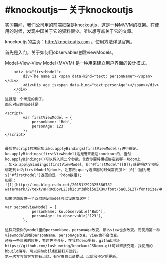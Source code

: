 #knockoutjs一 关于knockoutjs
=============
 实习期间，我们公司用的前端框架是knockoutjs，这是一种MVVM的框架。在使用的时候，发现中国关于它的资料很少。所以想写点关于它的文章。


knockoutjs的主页：http://knockoutjs.com 。使用方法详见官网。
	

首先是入门，关于如何用observables创建viewModels。

Model-View-View Model (MVVM) 是一种用来建立用户界面的设计模式。	
```
    <div id="firstModel">
		div>The name is <span data-bind="text: personName"></span> </div>
		<div>His age is<span data-bind="text:personAge"></span></div>
    </div>
    ```
这就是一个绑定的例子。
而它对应的model是
```
<!--第一个model-->
	<script>
			var firstViewModel = {
				personName: 'Bob',
				personAge: 123
			};
	</script>
```

最后在script的末尾加上ko.applyBindings(firstViewModel);进行绑定。
ko.applyBindings(firstViewModel)这是用来激活knockout的，当然ko.applyBindings()可以传入第二个参数，代表你要将模板绑定到哪一块dom上
，如ko.applyBindings(firstViewModel, $("#firstModel")[0]);就是把这个模板绑定到id为firstModel的dom上，注意用jquery选择器的时候需要加上`[0]`(因为用$("#firstModel")返回的是一个dom数组);
如图：
![1](http://img.blog.csdn.net/20151229232558678?watermark/2/text/aHR0cDovL2Jsb2cuY3Nkbi5uZXQv/font/5a6L5L2T/fontsize/400/fill/I0JBQkFCMA==/dissolve/70/gravity/Center)

如果你想设置一个双向绑定model可以设置成这样：
```
	var secondViewModel = {
				personName: ko.observable('Bob'),
				personAge: ko.observable('123'),
			};
```		
这样只要你的model里的personName，personAge改变，那么view也会改变。而使用第一种viewmodel即使personName，personAge改变，view也不会改变。
还有一些高级的应用，暂时先不介绍，在我的demo里有，github地址 https://github.com/lushunming/knockoutJSDemo.git可以直接克隆，我使用的hbuild编写，可以用hubild直接打开运行。
第一次写写博客写的有点烂，有宝贵意见请提出。以后会不定期更新。
